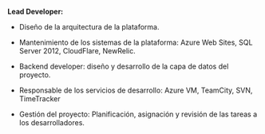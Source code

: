 **Lead Developer:**

- Diseño de la <span class="text-warning">arquitectura de la plataforma</span>.

- Mantenimiento de los sistemas de la plataforma: <span class="text-warning">Azure Web Sites</span>, <span class="text-warning">SQL Server 2012</span>, <span class="text-warning">CloudFlare</span>, <span class="text-warning">NewRelic</span>.

- <span class="text-warning">Backend developer</span>: diseño y desarrollo de la capa de datos del proyecto.

- Responsable de los servicios de desarrollo: <span class="text-warning">Azure VM</span>, <span class="text-warning">TeamCity</span>, <span class="text-warning">SVN</span>, <span class="text-warning">TimeTracker</span>

- <span class="text-warning">Gestión del proyecto</span>: Planificación, asignación y revisión de las tareas a los desarrolladores.